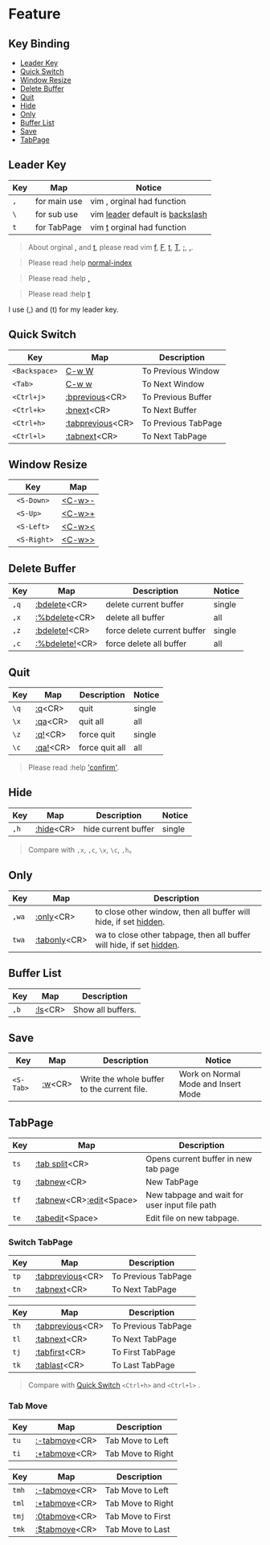 
# Feature

## Key Binding

* [Leader Key](#leader-key)
* [Quick Switch](#quick-switch)
* [Window Resize](#window-resize)
* [Delete Buffer](#delete-buffer)
* [Quit](#quit)
* [Hide](#hide)
* [Only](#only)
* [Buffer List](#buffer-list)
* [Save](#save)
* [TabPage](#tabpage)


## Leader Key

| Key | Map | Notice |
| --- | --- | --- |
| `,` | for main use | vim [,](https://vimhelp.org/motion.txt.html#,) orginal had function |
| `\` | for sub use | vim [leader](https://vimhelp.org/map.txt.html#mapleader) default is [backslash](https://vimhelp.org/intro.txt.html#backslash) |
| `t` | for TabPage  | vim [t](https://vimhelp.org/motion.txt.html#t) orginal had function |


> About orginal [,](https://vimhelp.org/motion.txt.html#,) and [t](https://vimhelp.org/motion.txt.html#t), please read vim [f](https://vimhelp.org/motion.txt.html#f), [F](https://vimhelp.org/motion.txt.html#F), [t](https://vimhelp.org/motion.txt.html#t), [T](https://vimhelp.org/motion.txt.html#T), [;](https://vimhelp.org/motion.txt.html#;), [,](https://vimhelp.org/motion.txt.html#,).


> Please read :help [normal-index](https://vimhelp.org/index.txt.html#normal-index)

> Please read :help [,](https://vimhelp.org/motion.txt.html#,)

> Please read :help [t](https://vimhelp.org/motion.txt.html#t)


I use (,) and (t) for my leader key.



## Quick Switch

| Key | Map | Description |
| --- | --- | --- |
| `<Backspace>` | [C-w W](https://vimhelp.org/windows.txt.html#CTRL-W_W) | To Previous Window |
| `<Tab>` | [C-w w](https://vimhelp.org/windows.txt.html#CTRL-W_w) | To Next Window |
| `<Ctrl+j>` | [:bprevious](https://vimhelp.org/windows.txt.html#:bprevious)&lt;CR&gt; |  To Previous Buffer |
| `<Ctrl+k>` | [:bnext](https://vimhelp.org/windows.txt.html#:bnext)&lt;CR&gt; | To Next Buffer |
| `<Ctrl+h>` | [:tabprevious](https://vimhelp.org/tabpage.txt.html#:tabprevious)&lt;CR&gt; | To Previous TabPage |
| `<Ctrl+l>` | [:tabnext](https://vimhelp.org/tabpage.txt.html#:tabnext)&lt;CR&gt; | To Next TabPage |


## Window Resize

| Key | Map |
| --- | --- |
| ` <S-Down>` | [&lt;C-w&gt;-](https://vimhelp.org/windows.txt.html#CTRL-W_-) |
| ` <S-Up>` | [&lt;C-w&gt;+](https://vimhelp.org/windows.txt.html#CTRL-W_+) |
| ` <S-Left>` | [&lt;C-w&gt;<](https://vimhelp.org/windows.txt.html#CTRL-W_<) |
| ` <S-Right>` | [&lt;C-w&gt;>](https://vimhelp.org/windows.txt.html#CTRL-W_>) |


## Delete Buffer

| Key | Map | Description | Notice |
| --- | --- | --- | --- |
| `,q` | [:bdelete](https://vimhelp.org/windows.txt.html#:bdelete)&lt;CR&gt; | delete current buffer | single |
| `,x` | [:%bdelete](https://vimhelp.org/windows.txt.html#:bdelete)&lt;CR&gt; | delete all buffer | all |
| `,z` | [:bdelete!](https://vimhelp.org/windows.txt.html#:bdelete)&lt;CR&gt; | force delete current buffer | single |
| `,c` | [:%bdelete!](https://vimhelp.org/windows.txt.html#:bdelete)&lt;CR&gt; | force delete all buffer | all |


## Quit

| Key | Map | Description | Notice |
| --- | --- | --- | --- |
| `\q` | [:q](https://vimhelp.org/editing.txt.html#:q)&lt;CR&gt; | quit | single |
| `\x` | [:qa](https://vimhelp.org/editing.txt.html#:qa)&lt;CR&gt; | quit all | all |
| `\z` | [:q!](https://vimhelp.org/editing.txt.html#:q)&lt;CR&gt; | force quit | single |
| `\c` | [:qa!](https://vimhelp.org/editing.txt.html#:qa)&lt;CR&gt; | force quit all | all |

> Please read :help ['confirm'](https://vimhelp.org/options.txt.html#'confirm').


## Hide

| Key | Map | Description | Notice |
| --- | --- | --- | --- |
| `,h` | [:hide](https://vimhelp.org/windows.txt.html#:hide)&lt;CR&gt; | hide current buffer | single |

> Compare with `,x`, `,c`, `\x`, `\c`, `,h`。

## Only

| Key | Map | Description |
| --- | --- | --- |
| `,wa` | [:only](https://vimhelp.org/windows.txt.html#:only)&lt;CR&gt; | to close other window, then all buffer will hide, if set [hidden](https://vimhelp.org/options.txt.html#'hidden'). |
| `twa` | [:tabonly](https://vimhelp.org/tabpage.txt.html#:tabonly)&lt;CR&gt; | wa to close other tabpage, then all buffer will hide, if set [hidden](https://vimhelp.org/options.txt.html#'hidden'). |


## Buffer List

| Key | Map | Description |
| --- | --- | --- |
| `,b` | [:ls](https://vimhelp.org/windows.txt.html#:ls)&lt;CR&gt; | Show all buffers. |


## Save

| Key | Map | Description | Notice |
| --- | --- | --- | --- |
| `<S-Tab>` | [:w](https://vimhelp.org/editing.txt.html#:w)&lt;CR&gt; | Write the whole buffer to the current file. | Work on Normal Mode and Insert Mode |


## TabPage

| Key | Map | Description |
| --- | --- | --- |
| `ts` | [:tab split](https://vimhelp.org/tabpage.txt.html#:tab)&lt;CR&gt; | Opens current buffer in new tab page |
| `tg` | [:tabnew](https://vimhelp.org/tabpage.txt.html#:tabnew)&lt;CR&gt; | New TabPage |
| `tf` | [:tabnew](https://vimhelp.org/tabpage.txt.html#:tabnew)&lt;CR&gt;[:edit](https://vimhelp.org/editing.txt.html#:edit)&lt;Space&gt; | New tabpage and wait for user input file path |
| `te` | [:tabedit](https://vimhelp.org/tabpage.txt.html#:tabedit)&lt;Space&gt; | Edit file on new tabpage. |



### Switch TabPage

| Key | Map | Description |
| --- | --- | --- |
| `tp` | [:tabprevious](https://vimhelp.org/tabpage.txt.html#:tabprevious)&lt;CR&gt; | To Previous TabPage |
| `tn` | [:tabnext](https://vimhelp.org/tabpage.txt.html#:tabnext)&lt;CR&gt; | To Next TabPage |


| Key | Map | Description |
| --- | --- | --- |
| `th` | [:tabprevious](https://vimhelp.org/tabpage.txt.html#:tabprevious)&lt;CR&gt; | To Previous TabPage |
| `tl` | [:tabnext](https://vimhelp.org/tabpage.txt.html#:tabnext)&lt;CR&gt; | To Next TabPage |
| `tj` | [:tabfirst](https://vimhelp.org/tabpage.txt.html#:tabfirst)&lt;CR&gt; | To First TabPage |
| `tk` | [:tablast](https://vimhelp.org/tabpage.txt.html#:tablast)&lt;CR&gt; | To Last TabPage |

> Compare with [Quick Switch](#quick-switch) `<Ctrl+h>` and `<Ctrl+l>` .


### Tab Move

| Key | Map | Description |
| --- | --- | --- |
| `tu` | [:-tabmove](https://vimhelp.org/tabpage.txt.html#:tabmove)&lt;CR&gt; | Tab Move to Left |
| `ti` | [:+tabmove](https://vimhelp.org/tabpage.txt.html#:tabmove)&lt;CR&gt; | Tab Move to Right |


| Key | Map | Description |
| --- | --- | --- |
| `tmh` | [:-tabmove](https://vimhelp.org/tabpage.txt.html#:tabmove)&lt;CR&gt; | Tab Move to Left |
| `tml` | [:+tabmove](https://vimhelp.org/tabpage.txt.html#:tabmove)&lt;CR&gt; | Tab Move to Right |
| `tmj` | [:0tabmove](https://vimhelp.org/tabpage.txt.html#:tabmove)&lt;CR&gt; | Tab Move to First |
| `tmk` | [:$tabmove](https://vimhelp.org/tabpage.txt.html#:tabmove)&lt;CR&gt; | Tab Move to Last |
